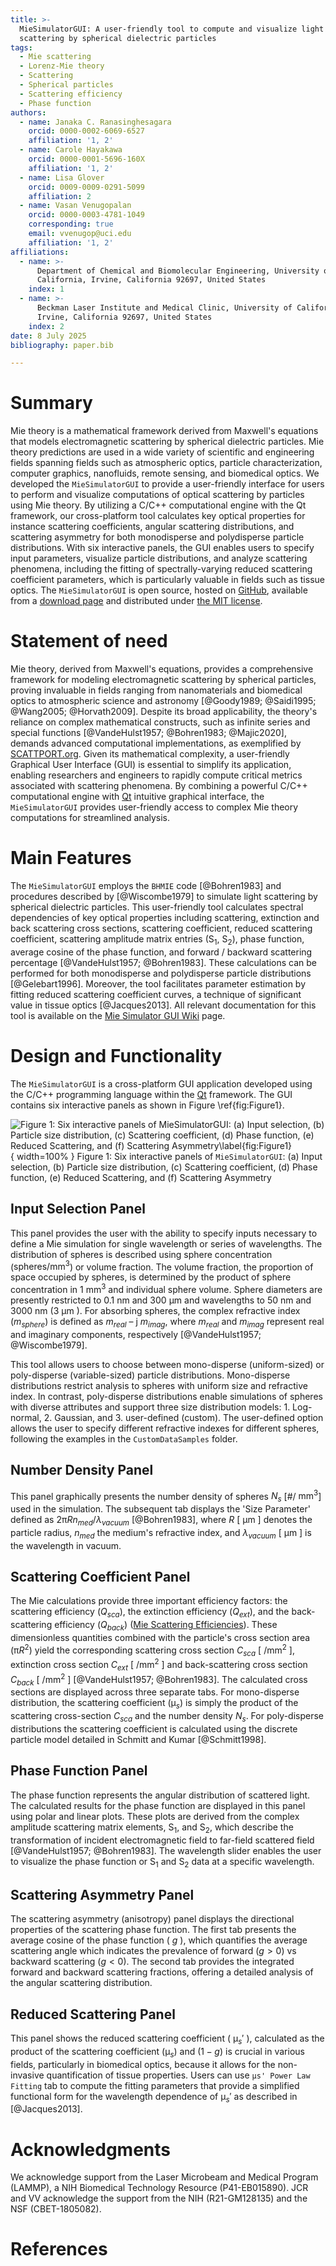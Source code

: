 ```yaml
---
title: >-
  MieSimulatorGUI: A user-friendly tool to compute and visualize light
  scattering by spherical dielectric particles
tags:
  - Mie scattering
  - Lorenz-Mie theory
  - Scattering
  - Spherical particles
  - Scattering efficiency
  - Phase function
authors:
  - name: Janaka C. Ranasinghesagara
    orcid: 0000-0002-6069-6527
    affiliation: '1, 2'
  - name: Carole Hayakawa
    orcid: 0000-0001-5696-160X
    affiliation: '1, 2'
  - name: Lisa Glover
    orcid: 0009-0009-0291-5099
    affiliation: 2
  - name: Vasan Venugopalan
    orcid: 0000-0003-4781-1049
    corresponding: true
    email: vvenugop@uci.edu
    affiliation: '1, 2'
affiliations:
  - name: >-
      Department of Chemical and Biomolecular Engineering, University of
      California, Irvine, California 92697, United States
    index: 1
  - name: >-
      Beckman Laser Institute and Medical Clinic, University of California,
      Irvine, California 92697, United States
    index: 2
date: 8 July 2025
bibliography: paper.bib

---
```


[comment]: https://joss.theoj.org/]

# Summary

Mie theory is a mathematical framework derived from Maxwell's equations that models electromagnetic scattering by spherical dielectric particles.  Mie theory predictions are used in a wide variety of scientific and engineering fields spanning fields such as atmospheric optics, particle characterization, computer graphics, nanofluids, remote sensing, and biomedical optics. We developed the `MieSimulatorGUI` to provide a user-friendly interface for users to perform and visualize computations of optical scattering by particles using Mie theory. By utilizing a C/C++ computational engine with the Qt framework, our cross-platform tool calculates key optical properties for instance scattering coefficients, angular scattering distributions, and scattering asymmetry for both monodisperse and polydisperse particle distributions. With six interactive panels, the GUI enables users to specify input parameters, visualize particle distributions, and analyze scattering phenomena, including the fitting of spectrally-varying reduced scattering coefficient parameters, which is particularly valuable in fields such as tissue optics. The `MieSimulatorGUI` is open source, hosted on [GitHub](https://github.com/VirtualPhotonics/MieSimulatorGUI), available from a [download page](https://github.com/VirtualPhotonics/MieSimulatorGUI/wiki/Downloads) and distributed under [the MIT license](https://opensource.org/license/mit).

# Statement of need

Mie theory, derived from Maxwell's equations, provides a comprehensive framework for modeling electromagnetic scattering by spherical particles, proving invaluable in fields ranging from nanomaterials and biomedical optics to atmospheric science and astronomy [@Goody1989; @Saidi1995; @Wang2005; @Horvath2009]. Despite its broad applicability, the theory's reliance on complex mathematical constructs, such as infinite series and special functions [@VandeHulst1957; @Bohren1983; @Majic2020], demands advanced computational implementations, as exemplified by [SCATTPORT.org](https://scattport.org). Given its mathematical complexity, a user-friendly Graphical User Interface (GUI) is essential to simplify its application, enabling researchers and engineers to rapidly compute critical metrics associated with scattering phenomena. By combining a powerful C/C++ computational engine with [Qt](https://www.qt.io/) intuitive graphical interface, the `MieSimulatorGUI` provides user-friendly access to complex Mie theory computations for streamlined analysis. 

# Main Features

The `MieSimulatorGUI` employs the `BHMIE` code [@Bohren1983] and procedures described by [@Wiscombe1979] to simulate light scattering by spherical dielectric particles. This user-friendly tool calculates spectral dependencies of key optical properties including scattering, extinction and back scattering cross sections, scattering coefficient, reduced scattering coefficient, scattering amplitude matrix entries ($\text{S}_1$, $\text{S}_2$), phase function, average cosine of the phase function, and forward / backward scattering percentage [@VandeHulst1957; @Bohren1983]. These calculations can be performed for both monodisperse and polydisperse particle distributions [@Gelebart1996]. Moreover, the tool facilitates parameter estimation by fitting reduced scattering coefficient curves, a technique of significant value in tissue optics [@Jacques2013]. All relevant documentation for this tool is available on the [Mie Simulator GUI Wiki](https://github.com/VirtualPhotonics/MieSimulatorGUI/wiki) page.

# Design and Functionality

The `MieSimulatorGUI` is a cross-platform GUI application developed using the C/C++ programming language within the [Qt](https://www.qt.io/) framework. The GUI contains six interactive panels as shown in Figure \ref{fig:Figure1}. 

![Figure 1: Six interactive panels of `MieSimulatorGUI`: (a) Input selection, (b) Particle size distribution, (c) Scattering coefficient, (d) Phase function, (e) Reduced Scattering,  and (f) Scattering Asymmetry\label{fig:Figure1}](Figure1.png){ width=100% }
Figure 1: Six interactive panels of `MieSimulatorGUI`: (a) Input selection, (b) Particle size distribution, (c) Scattering coefficient, (d) Phase function, (e) Reduced Scattering, and (f) Scattering Asymmetry

## Input Selection Panel

This panel provides the user with the ability to specify inputs necessary to define a Mie simulation for single wavelength or series of wavelengths. The distribution of spheres is described using sphere concentration ($\text{spheres/mm}^3$) or volume fraction. The volume fraction, the proportion of space occupied by spheres, is determined by the product of sphere concentration in 1 $\text{mm}^3$ and individual sphere volume. Sphere diameters are presently restricted to 0.1 $\text{nm}$ and 300 $\text{µm}$ and wavelengths to 50 $\text{nm}$ and 3000 $\text{nm}$ (3 $\text{µm}$ ). For absorbing spheres, the complex refractive index ($m_{sphere}$) is defined as $m_{real}$ – j $m_{imag}$, where $m_{real}$ and $m_{imag}$ represent real and imaginary components, respectively [@VandeHulst1957; @Wiscombe1979]. 

This tool allows users to choose between mono-disperse (uniform-sized) or poly-disperse (variable-sized) particle distributions. Mono-disperse distributions restrict analysis to spheres with uniform size and refractive index. In contrast, poly-disperse distributions enable simulations of spheres with diverse attributes and support three size distribution models: 1. Log-normal, 2. Gaussian, and 3. user-defined (custom). The user-defined option allows the user to specify different refractive indexes for different spheres, following the examples in the `CustomDataSamples` folder. 

## Number Density Panel

This panel graphically presents the number density of spheres $N_s$ [\#/ $\text{mm}^3$] used in the simulation.  The subsequent tab displays the 'Size Parameter' defined as $\text{2π}Rn_{med} / λ_{vacuum}$ [@Bohren1983], where $R$ [ $\text{µm}$ ] denotes the particle radius, $n_{med}$  the medium's refractive index, and $λ_{vacuum}$ [ $\text{µm}$ ] is the wavelength in vacuum. 

## Scattering Coefficient Panel

The Mie calculations provide three important efficiency factors: the scattering efficiency ($Q_{sca}$), the extinction efficiency ($Q_{ext}$), and the back-scattering efficiency ($Q_{back}$) ([Mie Scattering Efficiencies](https://miepython.readthedocs.io/en/latest/02_efficiencies.html)). These dimensionless quantities combined with the particle's cross section area ($\text{π}R^2$) yield the corresponding scattering cross section $C_{sca}$ [ $\text{/mm}^2$ ], extinction cross section $C_{ext}$ [ $\text{/mm}^2$ ] and back-scattering cross section $C_{back}$ [ $\text{/mm}^2$ ] [@VandeHulst1957; @Bohren1983]. The calculated cross sections are displayed across three separate tabs. 
For mono-disperse distribution, the scattering coefficient ($\text{µ}_s$) is simply the product of the scattering cross-section $C_{sca}$ and the number density $N_s$.  For poly-disperse distributions the scattering coefficient is calculated using the discrete particle model detailed in Schmitt and Kumar [@Schmitt1998]. 

## Phase Function Panel

The phase function represents the angular distribution of scattered light.  The calculated results for the phase function are displayed in this panel using polar and linear plots. These plots are derived from the complex amplitude scattering matrix elements, $\text{S}_1$, and $\text{S}_2$, which describe the transformation of incident electromagnetic field to far-field scattered field [@VandeHulst1957; @Bohren1983]. The wavelength slider enables the user to visualize the phase function or $\text{S}_1$ and $\text{S}_2$ data at a specific wavelength.

## Scattering Asymmetry Panel

The scattering asymmetry (anisotropy) panel displays the directional properties of the scattering phase function. The first tab presents the average cosine of the phase function ( $g$ ), which quantifies the average scattering angle which indicates the prevalence of forward ($g>0$) vs backward scattering ($g<0$). The second tab provides the integrated forward and backward scattering fractions, offering a detailed analysis of the angular scattering distribution.

## Reduced Scattering Panel

This panel shows the reduced scattering coefficient ( $\text{µ}_s'$ ), calculated as the product of the scattering coefficient ($\text{µ}_s$) and $(1-g)$ is crucial in various fields, particularly in biomedical optics, because it allows for the non-invasive quantification of tissue properties. Users can use `µs' Power Law Fitting`  tab to compute the fitting parameters that provide a simplified functional form for the wavelength dependence of $\text{µ}_s'$ as described in [@Jacques2013].



# Acknowledgments

We acknowledge support from the Laser Microbeam and Medical Program (LAMMP), a NIH Biomedical Technology Resource (P41-EB015890). JCR and VV acknowledge the support from the NIH (R21-GM128135) and the NSF (CBET-1805082).

# References
